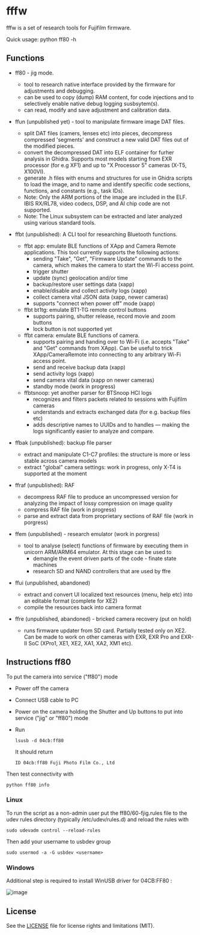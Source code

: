 # fffw

fffw is a set of research tools for Fujifilm firmware.

Quick usage: python ff80 -h

## Functions

- ff80 - jig mode.
  - tool to research native interface provided by the firmware for adjustments and debugging.
  - can be used to copy (dump) RAM content, for code injections and to selectively enable native debug logging susbsytem(s). 
  - can read, modify and save adjustment and calibration data.

- ffun (unpublished yet) - tool to manipulate firmware image DAT files. 
  - split DAT files (camers, lenses etc) into pieces, decompress compressed 'segments' and construct a new valid DAT files out of the modified pieces. 
  - convert the decompressed DAT into ELF container for furher analysis in Ghidra. Supports most models starting from EXR processor (for e.g XF1) and up to "X Processor 5" cameras (X-T5, X100VI).
  - generate .h files with enums and structures for use in Ghidra scripts to load the image, and to name and identify specific code sections, functions, and constants (e.g., task IDs).
  - Note: Only the ARM portions of the image are included in the ELF. IBIS RX/RL78, video codecs, DSP, and AI chip code are not supported.
  - Note: The Linux subsystem can be extracted and later analyzed using various standard tools.

- ffbt (unpublished): A CLI tool for researching Bluetooth functions.
  - ffbt app: emulate BLE functions of XApp and Camera Remote applications. This tool currently supports the following actions:
    - sending "Take", "Get", "Firmware Update" commands to the camera, which makes the camera to start the Wi-Fi access point.
    - trigger shutter
    - update (sync) geolocation and/or time
    - backup/restore user settings data (xapp)
    - enable/disable and collect activity logs (xapp)
    - collect camera vital JSON data (xapp, newer cameras)
    - supports "connect when power off" mode (xapp)
  - ffbt bt1tg: emulate BT1-TG remote control buttons
    - supports pairing, shutter release, record movie and zoom buttons
    - lock button is not supported yet
  - ffbt camera: emulate BLE functions of camera. 
    - supports pairing and handing over to Wi-Fi (i.e. accepts "Take" and "Get" commands from XApp). Can be useful to trick XApp/CameraRemote into connecting to any arbitrary Wi-Fi access point.
    - send and receive backup data (xapp)
    - send activity logs (xapp)
    - send camera vital data (xapp on newer cameras)
    - standby mode (work in progress)
  - ffbtsnoop: yet another parser for BTSnoop HCI logs
    - recognizes and filters packets related to sessions with Fujifilm cameras
    - understands and extracts exchanged data (for e.g. backup files etc)
    - adds descriptive names to UUIDs and to handles — making the logs significantly easier to analyze and compare.

- ffbak (unpublished): backup file parser
    - extract and manipulate C1-C7 profiles: the structure is more or less stable across camera models
    - extract "global" camera settings: work in progress, only X-T4 is supported at the moment

- ffraf (unpublished): RAF 
   - decompress RAF file to produce an uncompressed version for analyzing the impact of lossy compression on image quality
   - compress RAF file (work in progress)
   - parse and extract data from proprietary sections of RAF file (work in porgress)

- ffem (unpublished) - research emulator (work in porgress)
  - tool to analyse (select) functions of firmware by executing them in unicorn ARM/ARM64 emulator. At this stage can be used to 
    - demangle the event driven parts of the code - finate state machines
    - research SD and NAND controllers that are used by ffre

- ffui (unpublished, abandoned)
  - extract and convert UI localized text resources (menu, help etc) into an editable format (complete for XE2)
  - compile the resources back into camera format

- ffre (unpublished, abandoned) - bricked camera recovery (put on hold)
  - runs firmware updater from SD card. Partially tested only on XE2. Can be made to work on other cameras with EXR, EXR Pro and EXR-II SoC (XPro1, XE1, XE2, XA1, XA2, XM1 etc).

## Instructions ff80

To put the camera into service ("ff80") mode 
  - Power off the camera
  - Connect USB cable to PC
  - Power on the camera holding the Shutter and Up buttons to put into service ("jig" or "ff80") mode
  - Run

      ```lsusb -d 04cb:ff80```

    It should return

      ```ID 04cb:ff80 Fuji Photo Film Co., Ltd```
   

Then test connectivity with
```
python ff80 info
```

### Linux

To run the script as a non-admin user put the ff80/60-fjig.rules file to the udev rules directory (typically /etc/udev/rules.d) and reload the rules with
```
sudo udevadm control --reload-rules
```

Then add your username to usbdev group

```sudo usermod -a -G usbdev <username>```

### Windows

Additional step is required to install WinUSB driver for 04CB:FF80 :

![image](https://github.com/user-attachments/assets/d4283128-ad91-4102-8ba1-ee36715b9ffb)


## License

See the [LICENSE](LICENSE.md) file for license rights and limitations (MIT).
